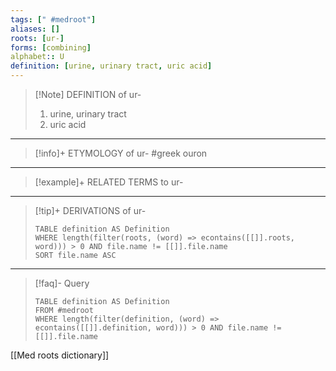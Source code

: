 ```yaml
---
tags: [" #medroot"]
aliases: []
roots: [ur-]
forms: [combining]
alphabet:: U
definition: [urine, urinary tract, uric acid]
---
```

>[!Note] DEFINITION of ur-
>1. urine, urinary tract
>2. uric acid
_____
>[!info]+ ETYMOLOGY of ur-
>#greek ouron
_____
>[!example]+ RELATED TERMS to ur-
>
_____
>[!tip]+ DERIVATIONS of ur-
>```dataview
>TABLE definition AS Definition 
>WHERE length(filter(roots, (word) => econtains([[]].roots, word))) > 0 AND file.name != [[]].file.name
>SORT file.name ASC
>```
___
>[!faq]- Query
>```dataview
>TABLE definition AS Definition
>FROM #medroot
>WHERE length(filter(definition, (word) => econtains([[]].definition, word))) > 0 AND file.name != [[]].file.name
>```

[[Med roots dictionary]]